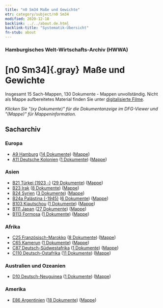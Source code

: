 ```yaml
---
title: "n0 Sm34 Maße und Gewichte"
etr: category/subject/n0 Sm34
modified: 2020-12-18
backlink: ../../about.de.html
backlink-title: "Systematik-Übersicht"
fn-stub: about
---
```


### Hamburgisches Welt-Wirtschafts-Archiv (HWWA)
# [n0 Sm34]{.gray}&#8201; Maße und Gewichte&#160; 




Insgesamt 15 Sach-Mappen, 130 Dokumente - Mappen unvollständig.
Nicht als Mappe aufbereitetes Material finden Sie unter [digitalisierte Filme](/film/h1_sh).

_Klicken Sie "(xy Dokumente)" für die Dokumentanzeige im DFG-Viewer und "(Mappe)" für Mappeninformation._

## Sacharchiv




### Europa

- [A9 Hamburg](../../../geo/about.de.html#A9) (<a href="https://dfg-viewer.de/show/?tx_dlf[id]=https://pm20.zbw.eu/mets/sh/1409xx/140905/1458xx/145830/public.mets.de.xml" target="_blank">14 Dokumente</a>) ([Mappe](http://purl.org/pressemappe20/folder/sh/140905,145830))
- [A11 Deutsche Kolonien](../../../geo/about.de.html#A11) (<a href="https://dfg-viewer.de/show/?tx_dlf[id]=https://pm20.zbw.eu/mets/sh/1409xx/140960/1458xx/145830/public.mets.de.xml" target="_blank">1 Dokumente</a>) ([Mappe](http://purl.org/pressemappe20/folder/sh/140960,145830))

### Asien

- [B21 Türkei (1923 -)](../../../geo/about.de.html#B21) (<a href="https://dfg-viewer.de/show/?tx_dlf[id]=https://pm20.zbw.eu/mets/sh/1411xx/141111/1458xx/145830/public.mets.de.xml" target="_blank">29 Dokumente</a>) ([Mappe](http://purl.org/pressemappe20/folder/sh/141111,145830))
- [B23 Irak](../../../geo/about.de.html#B23) (<a href="https://dfg-viewer.de/show/?tx_dlf[id]=https://pm20.zbw.eu/mets/sh/1411xx/141113/1458xx/145830/public.mets.de.xml" target="_blank">8 Dokumente</a>) ([Mappe](http://purl.org/pressemappe20/folder/sh/141113,145830))
- [B24 Syrien](../../../geo/about.de.html#B24) (<a href="https://dfg-viewer.de/show/?tx_dlf[id]=https://pm20.zbw.eu/mets/sh/1411xx/141114/1458xx/145830/public.mets.de.xml" target="_blank">3 Dokumente</a>) ([Mappe](http://purl.org/pressemappe20/folder/sh/141114,145830))
- [B24a Palästina (-1945)](../../../geo/about.de.html#B24a) (<a href="https://dfg-viewer.de/show/?tx_dlf[id]=https://pm20.zbw.eu/mets/sh/1411xx/141115/1458xx/145830/public.mets.de.xml" target="_blank">6 Dokumente</a>) ([Mappe](http://purl.org/pressemappe20/folder/sh/141115,145830))
- [B103 Kiautschou](../../../geo/about.de.html#B103) (<a href="https://dfg-viewer.de/show/?tx_dlf[id]=https://pm20.zbw.eu/mets/sh/1261xx/126163/1458xx/145830/public.mets.de.xml" target="_blank">1 Dokumente</a>) ([Mappe](http://purl.org/pressemappe20/folder/sh/126163,145830))
- [B111 Japan](../../../geo/about.de.html#B111) (<a href="https://dfg-viewer.de/show/?tx_dlf[id]=https://pm20.zbw.eu/mets/sh/1412xx/141272/1458xx/145830/public.mets.de.xml" target="_blank">27 Dokumente</a>) ([Mappe](http://purl.org/pressemappe20/folder/sh/141272,145830))
- [B113 Formosa](../../../geo/about.de.html#B113) (<a href="https://dfg-viewer.de/show/?tx_dlf[id]=https://pm20.zbw.eu/mets/sh/1412xx/141274/1458xx/145830/public.mets.de.xml" target="_blank">1 Dokumente</a>) ([Mappe](http://purl.org/pressemappe20/folder/sh/141274,145830))

### Afrika

- [C25 Französisch-Marokko](../../../geo/about.de.html#C25) (<a href="https://dfg-viewer.de/show/?tx_dlf[id]=https://pm20.zbw.eu/mets/sh/1413xx/141358/1458xx/145830/public.mets.de.xml" target="_blank">8 Dokumente</a>) ([Mappe](http://purl.org/pressemappe20/folder/sh/141358,145830))
- [C65 Kamerun](../../../geo/about.de.html#C65) (<a href="https://dfg-viewer.de/show/?tx_dlf[id]=https://pm20.zbw.eu/mets/sh/1414xx/141410/1458xx/145830/public.mets.de.xml" target="_blank">1 Dokumente</a>) ([Mappe](http://purl.org/pressemappe20/folder/sh/141410,145830))
- [C87 Deutsch-Südwestafrika](../../../geo/about.de.html#C87) (<a href="https://dfg-viewer.de/show/?tx_dlf[id]=https://pm20.zbw.eu/mets/sh/1414xx/141450/1458xx/145830/public.mets.de.xml" target="_blank">1 Dokumente</a>) ([Mappe](http://purl.org/pressemappe20/folder/sh/141450,145830))
- [C110 Deutsch-Ostafrika](../../../geo/about.de.html#C110) (<a href="https://dfg-viewer.de/show/?tx_dlf[id]=https://pm20.zbw.eu/mets/sh/1414xx/141471/1458xx/145830/public.mets.de.xml" target="_blank">11 Dokumente</a>) ([Mappe](http://purl.org/pressemappe20/folder/sh/141471,145830))

### Australien und Ozeanien

- [D10 Deutsch-Neuguinea](../../../geo/about.de.html#D10) (<a href="https://dfg-viewer.de/show/?tx_dlf[id]=https://pm20.zbw.eu/mets/sh/1416xx/141601/1458xx/145830/public.mets.de.xml" target="_blank">1 Dokumente</a>) ([Mappe](http://purl.org/pressemappe20/folder/sh/141601,145830))

### Amerika

- [E86 Argentinien](../../../geo/about.de.html#E86) (<a href="https://dfg-viewer.de/show/?tx_dlf[id]=https://pm20.zbw.eu/mets/sh/1416xx/141692/1458xx/145830/public.mets.de.xml" target="_blank">18 Dokumente</a>) ([Mappe](http://purl.org/pressemappe20/folder/sh/141692,145830))


